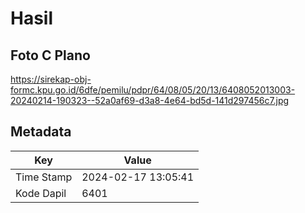 # Hasil

## Foto C Plano

https://sirekap-obj-formc.kpu.go.id/6dfe/pemilu/pdpr/64/08/05/20/13/6408052013003-20240214-190323--52a0af69-d3a8-4e64-bd5d-141d297456c7.jpg


## Metadata

| Key        | Value               |
| ---------- | ------------------- |
| Time Stamp | 2024-02-17 13:05:41 |
| Kode Dapil | 6401                |



